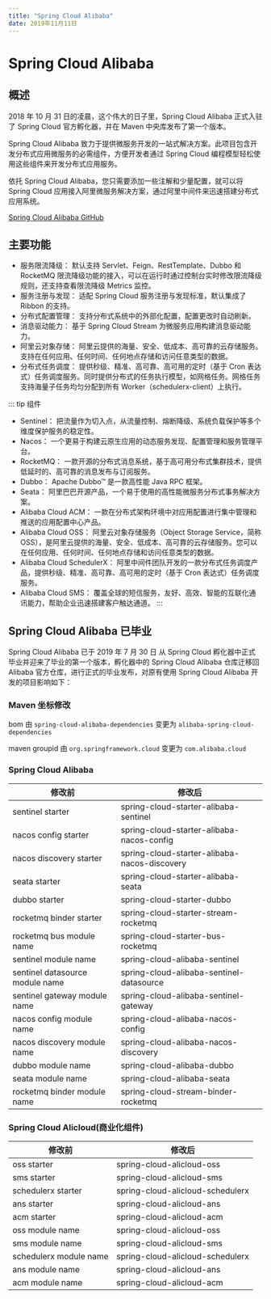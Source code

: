 ```yaml
---
title: "Spring Cloud Alibaba"
date: 2019年11月11日
---
```

# Spring Cloud Alibaba
## 概述
2018 年 10 月 31 日的凌晨，这个伟大的日子里，Spring Cloud Alibaba 正式入驻了 Spring Cloud 官方孵化器，并在 Maven 中央库发布了第一个版本。

Spring Cloud Alibaba 致力于提供微服务开发的一站式解决方案。此项目包含开发分布式应用微服务的必需组件，方便开发者通过 Spring Cloud 编程模型轻松使用这些组件来开发分布式应用服务。

依托 Spring Cloud Alibaba，您只需要添加一些注解和少量配置，就可以将 Spring Cloud 应用接入阿里微服务解决方案，通过阿里中间件来迅速搭建分布式应用系统。

[Spring Cloud Alibaba GitHub](https://github.com/alibaba/spring-cloud-alibaba)

## 主要功能

- 服务限流降级： 默认支持 Servlet、Feign、RestTemplate、Dubbo 和 RocketMQ 限流降级功能的接入，可以在运行时通过控制台实时修改限流降级规则，还支持查看限流降级 Metrics 监控。
- 服务注册与发现： 适配 Spring Cloud 服务注册与发现标准，默认集成了 Ribbon 的支持。
- 分布式配置管理： 支持分布式系统中的外部化配置，配置更改时自动刷新。
- 消息驱动能力： 基于 Spring Cloud Stream 为微服务应用构建消息驱动能力。
- 阿里云对象存储： 阿里云提供的海量、安全、低成本、高可靠的云存储服务。支持在任何应用、任何时间、任何地点存储和访问任意类型的数据。
- 分布式任务调度： 提供秒级、精准、高可靠、高可用的定时（基于 Cron 表达式）任务调度服务。同时提供分布式的任务执行模型，如网格任务。网格任务支持海量子任务均匀分配到所有 Worker（schedulerx-client）上执行。

::: tip 组件
- Sentinel： 把流量作为切入点，从流量控制、熔断降级、系统负载保护等多个维度保护服务的稳定性。
- Nacos： 一个更易于构建云原生应用的动态服务发现、配置管理和服务管理平台。
- RocketMQ： 一款开源的分布式消息系统，基于高可用分布式集群技术，提供低延时的、高可靠的消息发布与订阅服务。
- Dubbo： Apache Dubbo™ 是一款高性能 Java RPC 框架。
- Seata： 阿里巴巴开源产品，一个易于使用的高性能微服务分布式事务解决方案。
- Alibaba Cloud ACM： 一款在分布式架构环境中对应用配置进行集中管理和推送的应用配置中心产品。
- Alibaba Cloud OSS： 阿里云对象存储服务（Object Storage Service，简称 OSS），是阿里云提供的海量、安全、低成本、高可靠的云存储服务。您可以在任何应用、任何时间、任何地点存储和访问任意类型的数据。
- Alibaba Cloud SchedulerX： 阿里中间件团队开发的一款分布式任务调度产品，提供秒级、精准、高可靠、高可用的定时（基于 Cron 表达式）任务调度服务。
- Alibaba Cloud SMS： 覆盖全球的短信服务，友好、高效、智能的互联化通讯能力，帮助企业迅速搭建客户触达通道。
:::

## Spring Cloud Alibaba 已毕业
Spring Cloud Alibaba 已于 2019 年 7 月 30 日 从 Spring Cloud 孵化器中正式毕业并迎来了毕业的第一个版本，孵化器中的 Spring Cloud Alibaba 仓库迁移回 Alibaba 官方仓库，进行正式的毕业发布，对原有使用 Spring Cloud Alibaba 开发的项目影响如下：

### Maven 坐标修改
bom 由 `spring-cloud-alibaba-dependencies` 变更为 `alibaba-spring-cloud-dependencies`

maven groupid 由 `org.springframework.cloud` 变更为 `com.alibaba.cloud`

### Spring Cloud Alibaba
| 修改前                             | 修改后                                               |
|---------------------------------|---------------------------------------------------|
| sentinel starter                | spring\-cloud\-starter\-alibaba\-sentinel         | alibaba\-sentinel\-spring\-cloud\-starter         |
| nacos config starter            | spring\-cloud\-starter\-alibaba\-nacos\-config    | alibaba\-nacos\-config\-spring\-cloud\-starter    |
| nacos discovery starter         | spring\-cloud\-starter\-alibaba\-nacos\-discovery | alibaba\-nacos\-discovery\-spring\-cloud\-starter |
| seata starter                   | spring\-cloud\-starter\-alibaba\-seata            | alibaba\-seata\-spring\-cloud\-starter            |
| dubbo starter                   | spring\-cloud\-starter\-dubbo                     | dubbo\-spring\-cloud\-starter                     |
| rocketmq binder starter         | spring\-cloud\-starter\-stream\-rocketmq          | rocketmq\-stream\-spring\-cloud\-starter          |
| rocketmq bus module name        | spring\-cloud\-starter\-bus\-rocketmq             | rocketmq\-bus\-spring\-cloud\-starter             |
| sentinel module name            | spring\-cloud\-alibaba\-sentinel                  | alibaba\-sentinel\-spring\-cloud                  |
| sentinel datasource module name | spring\-cloud\-alibaba\-sentinel\-datasource      | alibaba\-sentinel\-datasource\-spring\-cloud      |
| sentinel gateway module name    | spring\-cloud\-alibaba\-sentinel\-gateway         | alibaba\-sentinel\-gateway\-spring\-cloud         |
| nacos config module name        | spring\-cloud\-alibaba\-nacos\-config             | alibaba\-nacos\-config\-spring\-cloud             |
| nacos discovery module name     | spring\-cloud\-alibaba\-nacos\-discovery          | alibaba\-nacos\-discovery\-spring\-cloud          |
| dubbo module name               | spring\-cloud\-alibaba\-dubbo                     | alibaba\-dubbo\-spring\-cloud                     |
| seata module name               | spring\-cloud\-alibaba\-seata                     | alibaba\-seata\-spring\-cloud                     |
| rocketmq binder module name     | spring\-cloud\-stream\-binder\-rocketmq           | rocketmq\-spring\-cloud\-stream\-binder           |

### Spring Cloud Alicloud(商业化组件)
| 修改前                    | 修改后                                 |
|------------------------|-------------------------------------|
| oss starter            | spring\-cloud\-alicloud\-oss        | alicloud\-oss\-spring\-cloud        |
| sms starter            | spring\-cloud\-alicloud\-sms        | alicloud\-sms\-spring\-cloud        |
| schedulerx starter     | spring\-cloud\-alicloud\-schedulerx | alicloud\-schedulerx\-spring\-cloud |
| ans starter            | spring\-cloud\-alicloud\-ans        | alicloud\-ans\-spring\-cloud        |
| acm starter            | spring\-cloud\-alicloud\-acm        | alicloud\-acm\-spring\-cloud        |
| oss module name        | spring\-cloud\-alicloud\-oss        | alicloud\-oss\-spring\-cloud        |
| sms module name        | spring\-cloud\-alicloud\-sms        | alicloud\-sms\-spring\-cloud        |
| schedulerx module name | spring\-cloud\-alicloud\-schedulerx | alicloud\-schedulerx\-spring\-cloud |
| ans module name        | spring\-cloud\-alicloud\-ans        | alicloud\-ans\-spring\-cloud        |
| acm module name        | spring\-cloud\-alicloud\-acm        | alicloud\-acm\-spring\-cloud        |
